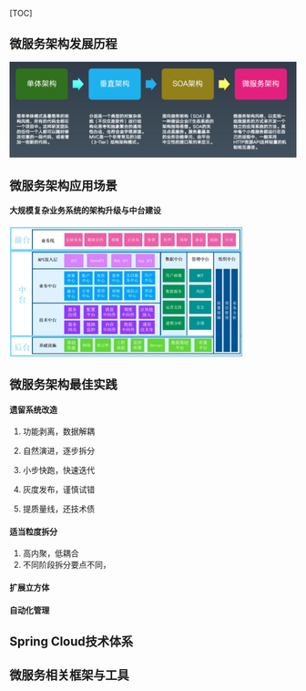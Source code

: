 [TOC]



## 微服务架构发展历程

![image-20201221230259699](pic/image-20201221230259699.png)

## 微服务架构应用场景

####  大规模复杂业务系统的架构升级与中台建设

<img src="pic/image-20201221230420083.png" alt="image-20201221230420083" style="zoom:40%;" />

## 微服务架构最佳实践

#### 遗留系统改造

1. 功能剥离，数据解耦

2. 自然演进，逐步拆分

3. 小步快跑，快速迭代

4. 灰度发布，谨慎试错

5. 提质量线，还技术债

   

#### 适当粒度拆分

1. 高内聚，低耦合
2. 不同阶段拆分要点不同，

#### 扩展立方体



#### 自动化管理



## Spring Cloud技术体系

## 微服务相关框架与工具

